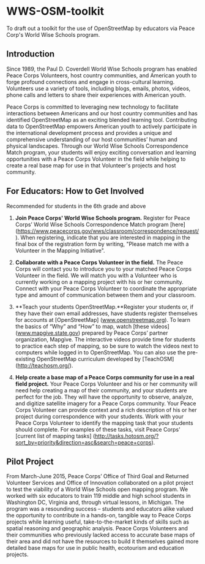 # WWS-OSM-toolkit
To draft out a toolkit for the use of OpenStreetMap by educators via Peace Corp's World Wise Schools program. 

## Introduction

Since 1989, the Paul D. Coverdell World Wise Schools program has enabled Peace Corps Volunteers, host country communities, and American youth to forge profound connections and engage in cross-cultural learning. Volunteers use a variety of tools, including blogs, emails, photos, videos, phone calls and letters to share their experiences with American youth.

Peace Corps is committed to leveraging new technology to facilitate interactions between Americans and our host country communities and has identified OpenStreetMap as an exciting blended learning tool. Contributing data to OpenStreetMap empowers American youth to actively participate in the international development process and provides a unique and comprehensive understanding of our host communities’ human and physical landscapes. Through our World Wise Schools Correspondence Match program, your students will enjoy exciting conversation and learning opportunities with a Peace Corps Volunteer in the field while helping to create a real base map for use in that Volunteer's projects and host community. 

## For Educators: How to Get Involved
Recommended for students in the 6th grade and above


1. **Join Peace Corps' World Wise Schools program.** Register for Peace Corps’ World Wise Schools Correspondence Match program [here] (https://www.peacecorps.gov/wws/classroom/correspondence/request/). When registering, indicate that you are interested in mapping in the final box of the registration form by writing, "Please match me with a Volunteer in the Mapping Initiative". 


2. **Collaborate with a Peace Corps Volunteer in the field.** The Peace Corps will contact you to introduce you to your matched Peace Corps Volunteer in the field. We will match you with a Volunteer who is currently working on a mapping project with his or her community. Connect with your Peace Corps Volunteer to coordinate the appropriate type and amount of communication between them and your classroom.


3. **Teach your students OpenStreetMap.**Register your students or, if they have their own email addresses, have students register themselves for accounts at [OpenStreetMap] (www.openstreetmap.org). To learn the basics of “Why” and “How” to map, watch [these videos] (www.mapgive.state.gov) prepared by Peace Corps’ partner organization, Mapgive. The interactive videos provide time for students to practice each step of mapping, so be sure to watch the videos next to computers while logged in to OpenStreetMap. You can also use the pre-existing OpenStreetMap curriculum developed by [TeachOSM] (http://teachosm.org/). 


4. **Help create a base map of a Peace Corps community for use in a real field project.** Your Peace Corps Volunteer and his or her community will need help creating a map of their community, and your students are perfect for the job. They will have the opportunity to observe, analyze, and digitize satellite imagery for a Peace Corps community. Your Peace Corps Volunteer can provide context and a rich description of his or her project during correspondence with your students. Work with your Peace Corps Volunteer to identify the mapping task that your students should complete. For examples of these tasks, visit Peace Corps' [current list of mapping tasks] (http://tasks.hotosm.org/?sort_by=priority&direction=asc&search=peace+corps).

## Pilot Project
From March-June 2015, Peace Corps’ Office of Third Goal and Returned Volunteer Services and Office of Innovation collaborated on a pilot project to test the viability of a World Wise Schools open mapping program. We worked with six educators to train 119 middle and high school students in Washington DC, Virginia and, through virtual lessons, in Michigan. The program was a resounding success – students and educators alike valued the opportunity to contribute in a hands-on, tangible way to Peace Corps projects while learning useful, take-to-the-market kinds of skills such as spatial reasoning and geographic analysis. Peace Corps Volunteers and their communities who previously lacked access to accurate base maps of their area and did not have the resources to build it themselves gained more detailed base maps for use in public health, ecotourism and education projects. 
